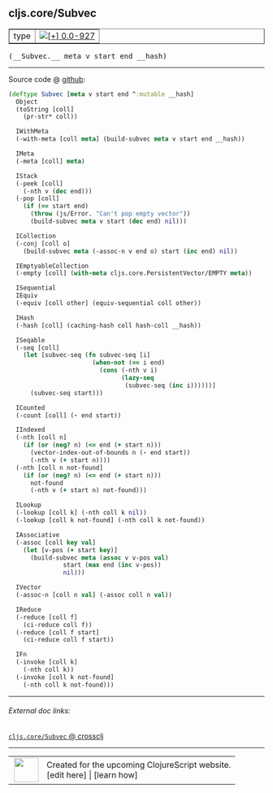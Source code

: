 ## cljs.core/Subvec



 <table border="1">
<tr>
<td>type</td>
<td><a href="https://github.com/cljsinfo/cljs-api-docs/tree/0.0-927"><img valign="middle" alt="[+] 0.0-927" title="Added in 0.0-927" src="https://img.shields.io/badge/+-0.0--927-lightgrey.svg"></a> </td>
</tr>
</table>


 <samp>
(__Subvec.__ meta v start end __hash)<br>
</samp>

---







Source code @ [github](https://github.com/clojure/clojurescript/blob/r1886/src/cljs/cljs/core.cljs#L3410-L3489):

```clj
(deftype Subvec [meta v start end ^:mutable __hash]
  Object
  (toString [coll]
    (pr-str* coll))

  IWithMeta
  (-with-meta [coll meta] (build-subvec meta v start end __hash))

  IMeta
  (-meta [coll] meta)

  IStack
  (-peek [coll]
    (-nth v (dec end)))
  (-pop [coll]
    (if (== start end)
      (throw (js/Error. "Can't pop empty vector"))
      (build-subvec meta v start (dec end) nil)))

  ICollection
  (-conj [coll o]
    (build-subvec meta (-assoc-n v end o) start (inc end) nil))

  IEmptyableCollection
  (-empty [coll] (with-meta cljs.core.PersistentVector/EMPTY meta))

  ISequential
  IEquiv
  (-equiv [coll other] (equiv-sequential coll other))

  IHash
  (-hash [coll] (caching-hash coll hash-coll __hash))

  ISeqable
  (-seq [coll]
    (let [subvec-seq (fn subvec-seq [i]
                       (when-not (== i end)
                         (cons (-nth v i)
                               (lazy-seq
                                (subvec-seq (inc i))))))]
      (subvec-seq start)))

  ICounted
  (-count [coll] (- end start))

  IIndexed
  (-nth [coll n]
    (if (or (neg? n) (<= end (+ start n)))
      (vector-index-out-of-bounds n (- end start))
      (-nth v (+ start n))))
  (-nth [coll n not-found]
    (if (or (neg? n) (<= end (+ start n)))
      not-found
      (-nth v (+ start n) not-found)))

  ILookup
  (-lookup [coll k] (-nth coll k nil))
  (-lookup [coll k not-found] (-nth coll k not-found))

  IAssociative
  (-assoc [coll key val]
    (let [v-pos (+ start key)]
      (build-subvec meta (assoc v v-pos val)
               start (max end (inc v-pos))
               nil)))

  IVector
  (-assoc-n [coll n val] (-assoc coll n val))

  IReduce
  (-reduce [coll f]
    (ci-reduce coll f))
  (-reduce [coll f start]
    (ci-reduce coll f start))

  IFn
  (-invoke [coll k]
    (-nth coll k))
  (-invoke [coll k not-found]
    (-nth coll k not-found)))
```

<!--
Repo - tag - source tree - lines:

 <pre>
clojurescript @ r1886
└── src
    └── cljs
        └── cljs
            └── <ins>[core.cljs:3410-3489](https://github.com/clojure/clojurescript/blob/r1886/src/cljs/cljs/core.cljs#L3410-L3489)</ins>
</pre>

-->

---



###### External doc links:

[`cljs.core/Subvec` @ crossclj](http://crossclj.info/fun/cljs.core.cljs/Subvec.html)<br>

---

 <table>
<tr><td>
<img valign="middle" align="right" width="48px" src="http://i.imgur.com/Hi20huC.png">
</td><td>
Created for the upcoming ClojureScript website.<br>
[edit here] | [learn how]
</td></tr></table>

[edit here]:https://github.com/cljsinfo/cljs-api-docs/blob/master/cljsdoc/cljs.core/Subvec.cljsdoc
[learn how]:https://github.com/cljsinfo/cljs-api-docs/wiki/cljsdoc-files

<!--

This information was too distracting to show to readers, but I'll leave it
commented here since it is helpful to:

- pretty-print the data used to generate this document
- and show how to retrieve that data



The API data for this symbol:

```clj
{:ns "cljs.core",
 :name "Subvec",
 :type "type",
 :signature ["[meta v start end __hash]"],
 :source {:code "(deftype Subvec [meta v start end ^:mutable __hash]\n  Object\n  (toString [coll]\n    (pr-str* coll))\n\n  IWithMeta\n  (-with-meta [coll meta] (build-subvec meta v start end __hash))\n\n  IMeta\n  (-meta [coll] meta)\n\n  IStack\n  (-peek [coll]\n    (-nth v (dec end)))\n  (-pop [coll]\n    (if (== start end)\n      (throw (js/Error. \"Can't pop empty vector\"))\n      (build-subvec meta v start (dec end) nil)))\n\n  ICollection\n  (-conj [coll o]\n    (build-subvec meta (-assoc-n v end o) start (inc end) nil))\n\n  IEmptyableCollection\n  (-empty [coll] (with-meta cljs.core.PersistentVector/EMPTY meta))\n\n  ISequential\n  IEquiv\n  (-equiv [coll other] (equiv-sequential coll other))\n\n  IHash\n  (-hash [coll] (caching-hash coll hash-coll __hash))\n\n  ISeqable\n  (-seq [coll]\n    (let [subvec-seq (fn subvec-seq [i]\n                       (when-not (== i end)\n                         (cons (-nth v i)\n                               (lazy-seq\n                                (subvec-seq (inc i))))))]\n      (subvec-seq start)))\n\n  ICounted\n  (-count [coll] (- end start))\n\n  IIndexed\n  (-nth [coll n]\n    (if (or (neg? n) (<= end (+ start n)))\n      (vector-index-out-of-bounds n (- end start))\n      (-nth v (+ start n))))\n  (-nth [coll n not-found]\n    (if (or (neg? n) (<= end (+ start n)))\n      not-found\n      (-nth v (+ start n) not-found)))\n\n  ILookup\n  (-lookup [coll k] (-nth coll k nil))\n  (-lookup [coll k not-found] (-nth coll k not-found))\n\n  IAssociative\n  (-assoc [coll key val]\n    (let [v-pos (+ start key)]\n      (build-subvec meta (assoc v v-pos val)\n               start (max end (inc v-pos))\n               nil)))\n\n  IVector\n  (-assoc-n [coll n val] (-assoc coll n val))\n\n  IReduce\n  (-reduce [coll f]\n    (ci-reduce coll f))\n  (-reduce [coll f start]\n    (ci-reduce coll f start))\n\n  IFn\n  (-invoke [coll k]\n    (-nth coll k))\n  (-invoke [coll k not-found]\n    (-nth coll k not-found)))",
          :title "Source code",
          :repo "clojurescript",
          :tag "r1886",
          :filename "src/cljs/cljs/core.cljs",
          :lines [3410 3489]},
 :full-name "cljs.core/Subvec",
 :full-name-encode "cljs.core/Subvec",
 :history [["+" "0.0-927"]]}

```

Retrieve the API data for this symbol:

```clj
;; from Clojure REPL
(require '[clojure.edn :as edn])
(-> (slurp "https://raw.githubusercontent.com/cljsinfo/cljs-api-docs/catalog/cljs-api.edn")
    (edn/read-string)
    (get-in [:symbols "cljs.core/Subvec"]))
```

-->
